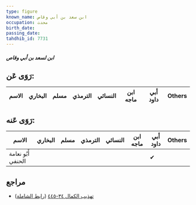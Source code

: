 ```yaml
---
type: figure
known_name: ابن سعد بن أبي وقاص
occupation: محدث
birth_date:
passing_date:
tahdhib_id: 7731
---
```

##### ابن لسعد بن أبي وقاص

## رَوَى عَن:
| الاسم | البخاري | مسلم | الترمذي | النسائي | ابن ماجه | أبي داود | Others |
| ----- | ------- | ---- | ------- | ------- | -------- | -------- | ------ |
## رَوَى عَنه:
| الاسم              | البخاري | مسلم | الترمذي | النسائي | ابن ماجه | أبي داود | Others |
| ------------------ | ------- | ---- | ------- | ------- | -------- | -------- | ------ |
| أَبُو نعامة الحنفي |         |      |         |         |          | ✔        |        |
## مراجع
- [تهذيب الكمال ٣٤-٤٤٥](obsidian://open?vault=Tahdhib-al-Kamal&file=Figures/٧٧٣١-ابن%20لسعد%20بن%20أبي%20وقاص) ([رابط الشاملة](https://shamela.ws/book/3722/18562))
